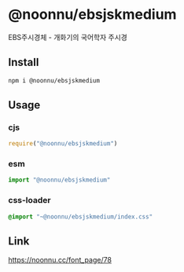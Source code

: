 # @noonnu/ebsjskmedium
EBS주시경체 - 개화기의 국어학자 주시경

## Install
```sh
npm i @noonnu/ebsjskmedium
```
## Usage
### cjs
```js
require("@noonnu/ebsjskmedium")
```
### esm
```js
import "@noonnu/ebsjskmedium"
```
### css-loader
```css
@import "~@noonnu/ebsjskmedium/index.css"
```

## Link
https://noonnu.cc/font_page/78